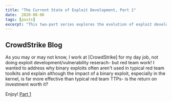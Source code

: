 ```yaml
---
title: "The Current State of Exploit Development, Part 1"
date:  2020-08-06
tags: [posts]
excerpt: "This two-part series explores the evolution of exploit development and vulnerability research on Windows- beginning with types and legacy mitigation techniques."
---
```

CrowdStrike Blog
---

As you may or may not know, I work at [CrowdStrike] for my day job, not doing exploit development/vulnerability reserach- but red team work! I wanted to address why binary exploits often aren't used in typical red team toolkits and explain although the impact of a binary exploit, especially in the kernel, is far more effective than typical red team TTPs- is the return on investment worth it?

Enjoy! [Part 1](https://crowdstrike.com/blog/state-of-exploit-development-part-1)
